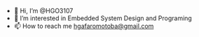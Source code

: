- 👋 Hi, I’m @HGO3107
- 👀 I’m interested in Embedded System Design and Programing
- 📫 How to reach me hgafaromotoba@gmail.com

<!---
HGO3107/HGO3107 is a ✨ special ✨ repository because its `README.md` (this file) appears on your GitHub profile.
You can click the Preview link to take a look at your changes.
--->
